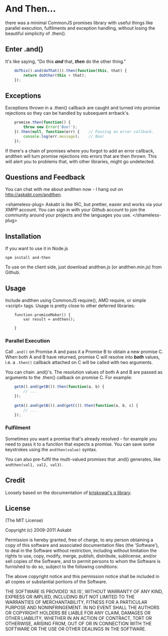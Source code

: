 And Then...
===========

there was a minimal CommonJS promises library with useful things like parallel execution, fulfilments and exception handling, without losing the beautiful simplicity of .then().

Enter .and()
------------
It's like saying, "Do this ***and*** that, ***then*** do the other thing."

```javascript
	doThis().and(doThat()).then(function(this, that) {
		return doOther(this + that);
	});
```

Exceptions
----------
Exceptions thrown in a .then() callback are caught and turned into promise rejections so they can be handled by subsequent errback's.

```javascript
	promise.then(function() {
		throw new Error('Boo!');
	}).then(null, function(err) {    // Passing an error callback.
		console.log(err.message);    // Boo!
	});
```

If there's a chain of promises where you forgot to add an error callback, andthen will turn promise rejections into errors that are then thrown. This will alert you to problems that, with other libraries, might go undetected.

Questions and Feedback
----------------------
You can chat with me about andthen now - I hang out on http://askabt.com/andthen.

&lt;shameless-plug> Askabt is like IRC, but prettier, easier and works via your XMPP account. You can sign in with your Github account to join the community around your projects and the languages you use. &lt;/shameless-plug>

Installation
------------
If you want to use it in Node.js

	npm install and-then

To use on the client side, just download andthen.js (or andthen.min.js) from Github.

Usage
-----
Include andthen using CommonJS require(), AMD require, or simple &lt;script> tags. Usage is pretty close to other deferred libraries:

```
	function promiseMaker() {
		var result = andthen();
		
	}
```

### Parallel Execution
Call `.and()` on Promise A and pass it a Promise B to obtain a new promise C. When both A and B have returned, promise C will resolve into ***both*** values, i.e. a `.then()` callback attached on C will be called with two arguments.

You can chain .and()'s. The resolution values of both A and B are passed as arguments to the .then() callback on promise C. For example:

```javascript
	getA().and(getB()).then(function(a, b) {
		// ...
	});
	
	getA().and(getB()).and(getC()).then(function(a, b, c) {
		// ...
	});
```


### Fulfilment
Sometimes you want a promise that's already resolved - for example you need to pass it to a function that expects a promise. You can save some keystrokes using the `andthen(value)` syntax.

You can also pre-fulfil the multi-valued promises that .and() generates, like `andthen(val1, val2, val3)`. 

Credit
------
Loosely based on the documentation of [kriskowal's q library][Q].

[Q]: http://documentup.com/kriskowal/q


License
-------
(The MIT License)

Copyright (c) 2009-2011 Askabt

Permission is hereby granted, free of charge, to any person obtaining a copy of this software and 
associated documentation files (the 'Software'), to deal in the Software without restriction, 
including without limitation the rights to use, copy, modify, merge, publish, distribute, sublicense, 
and/or sell copies of the Software, and to permit persons to whom the Software is furnished to do so, 
subject to the following conditions:

The above copyright notice and this permission notice shall be included in all copies or substantial 
portions of the Software.

THE SOFTWARE IS PROVIDED 'AS IS', WITHOUT WARRANTY OF ANY KIND, EXPRESS OR IMPLIED, INCLUDING BUT NOT 
LIMITED TO THE WARRANTIES OF MERCHANTABILITY, FITNESS FOR A PARTICULAR PURPOSE AND NONINFRINGEMENT. IN 
NO EVENT SHALL THE AUTHORS OR COPYRIGHT HOLDERS BE LIABLE FOR ANY CLAIM, DAMAGES OR OTHER LIABILITY, 
WHETHER IN AN ACTION OF CONTRACT, TORT OR OTHERWISE, ARISING FROM, OUT OF OR IN CONNECTION WITH THE 
SOFTWARE OR THE USE OR OTHER DEALINGS IN THE SOFTWARE.
